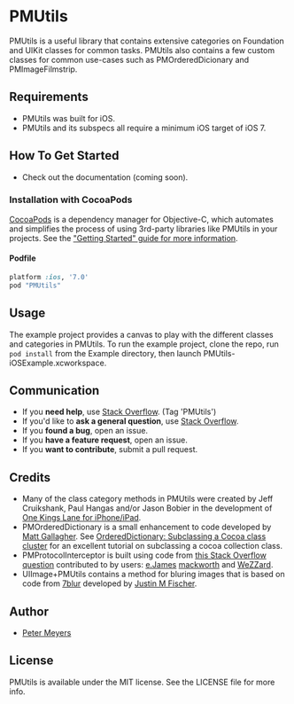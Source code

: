 # PMUtils

PMUtils is a useful library that contains extensive categories on Foundation and UIKit classes for common tasks. PMUtils also contains a few custom classes for common use-cases such as PMOrderedDicionary and PMImageFilmstrip.

## Requirements

- PMUtils was built for iOS.
- PMUtils and its subspecs all require a minimum iOS target of iOS 7.

## How To Get Started

- Check out the documentation (coming soon).

### Installation with CocoaPods

[CocoaPods](http://cocoapods.org) is a dependency manager for Objective-C, which automates and simplifies the process of using 3rd-party libraries like PMUtils in your projects. See the ["Getting Started" guide for more information](http://guides.cocoapods.org/using/getting-started.html).

#### Podfile

```ruby
platform :ios, '7.0'
pod "PMUtils"
```

## Usage

The example project provides a canvas to play with the different classes and categories in PMUtils. To run the example project, clone the repo, run `pod install` from the Example directory, then launch PMUtils-iOSExample.xcworkspace.

## Communication

- If you **need help**, use [Stack Overflow](http://stackoverflow.com/questions/tagged/PMUtils). (Tag 'PMUtils')
- If you'd like to **ask a general question**, use [Stack Overflow](http://stackoverflow.com/questions/tagged/PMUtils).
- If you **found a bug**, open an issue.
- If you **have a feature request**, open an issue.
- If you **want to contribute**, submit a pull request.

## Credits

- Many of the class category methods in PMUtils were created by Jeff Cruikshank, Paul Hangas and/or Jason Bobier in the development of [One Kings Lane for iPhone/iPad](https://itunes.apple.com/us/app/one-kings-lane-home-decor/id403827899?mt=8).
- PMOrderedDictionary is a small enhancement to code developed by [Matt Gallagher](https://twitter.com/cocoawithlove). See [OrderedDictionary: Subclassing a Cocoa class cluster](http://www.cocoawithlove.com/2008/12/ordereddictionary-subclassing-cocoa.html) for an excellent tutorial on subclassing a cocoa collection class.
- PMProtocolInterceptor is built using code from [this Stack Overflow question](http://stackoverflow.com/questions/3498158/intercept-obj-c-delegate-messages-within-a-subclass) contributed to by users: [e.James](http://stackoverflow.com/users/33686/e-james) [mackworth](http://stackoverflow.com/users/580850/mackworth) and [WeZZard](http://stackoverflow.com/users/1393062/wezzard).
- UIImage+PMUtils contains a method for bluring images that is based on code from [7blur](https://github.com/justinmfischer/7blur) developed by [Justin M Fischer](https://github.com/justinmfischer).

## Author

- [Peter Meyers](mailto:petermeyers1@gmail.com)

## License

PMUtils is available under the MIT license. See the LICENSE file for more info.

